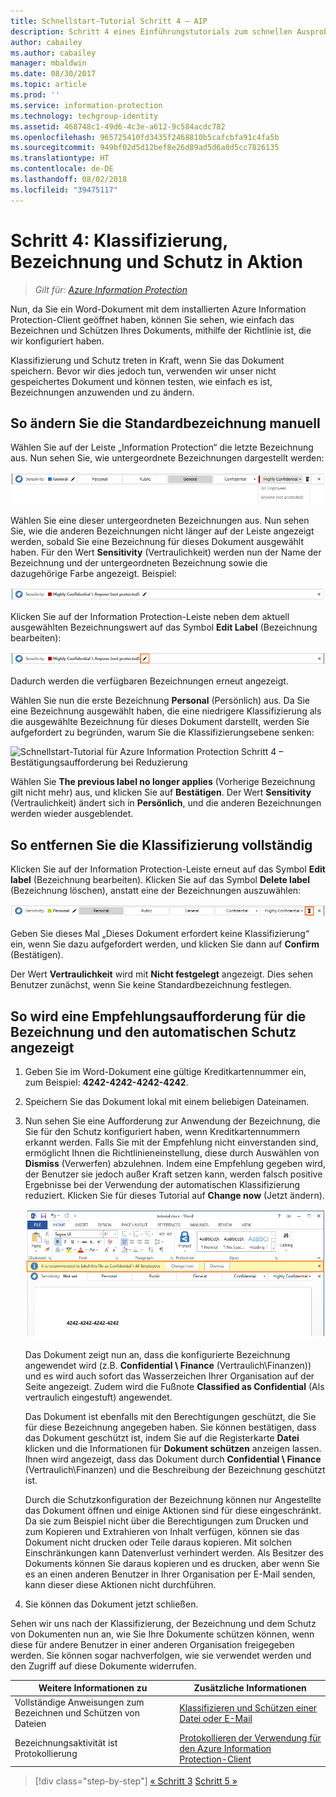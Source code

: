 ```yaml
---
title: Schnellstart-Tutorial Schritt 4 – AIP
description: Schritt 4 eines Einführungstutorials zum schnellen Ausprobieren von Azure Information Protection – Bezeichnung und Schutz in Aktion.
author: cabailey
ms.author: cabailey
manager: mbaldwin
ms.date: 08/30/2017
ms.topic: article
ms.prod: ''
ms.service: information-protection
ms.technology: techgroup-identity
ms.assetid: 468748c1-49d6-4c3e-a612-9c584acdc782
ms.openlocfilehash: 965725410fd3435f2468810b5cafcbfa91c4fa5b
ms.sourcegitcommit: 949bf02d5d12bef8e26d89ad5d6a0d5cc7826135
ms.translationtype: HT
ms.contentlocale: de-DE
ms.lasthandoff: 08/02/2018
ms.locfileid: "39475117"
---
```

# <a name="step-4-see-classification-labeling-and-protection-in-action"></a>Schritt 4: Klassifizierung, Bezeichnung und Schutz in Aktion 

>*Gilt für: [Azure Information Protection](https://azure.microsoft.com/pricing/details/information-protection)*

Nun, da Sie ein Word-Dokument mit dem installierten Azure Information Protection-Client geöffnet haben, können Sie sehen, wie einfach das Bezeichnen und Schützen Ihres Dokuments, mithilfe der Richtlinie ist, die wir konfiguriert haben.

Klassifizierung und Schutz treten in Kraft, wenn Sie das Dokument speichern. Bevor wir dies jedoch tun, verwenden wir unser nicht gespeichertes Dokument und können testen, wie einfach es ist, Bezeichnungen anzuwenden und zu ändern.

## <a name="to-manually-change-our-default-label"></a>So ändern Sie die Standardbezeichnung manuell

Wählen Sie auf der Leiste „Information Protection“ die letzte Bezeichnung aus. Nun sehen Sie, wie untergeordnete Bezeichnungen dargestellt werden:

![Schnellstart-Tutorial für Azure Information Protection Schritt 4 – Auswählen einer untergeordneten Bezeichnung](./media/info-protect-sub-labelsv2.png)

Wählen Sie eine dieser untergeordneten Bezeichnungen aus. Nun sehen Sie, wie die anderen Bezeichnungen nicht länger auf der Leiste angezeigt werden, sobald Sie eine Bezeichnung für dieses Dokument ausgewählt haben. Für den Wert **Sensitivity** (Vertraulichkeit) werden nun der Name der Bezeichnung und der untergeordneten Bezeichnung sowie die dazugehörige Farbe angezeigt. Beispiel:

![Schnellstart-Tutorial für Azure Information Protection Schritt 4 – ausgewählte untergeordnete Bezeichnung](./media/info-protect-sub-label-selectedv2.png)

Klicken Sie auf der Information Protection-Leiste neben dem aktuell ausgewählten Bezeichnungswert auf das Symbol **Edit Label** (Bezeichnung bearbeiten):

![Schnellstart-Tutorial für Azure Information Protection Schritt 4 – Symbol „Bezeichnung bearbeiten“](./media/info-protect-edit-label-selectedv2.png)

Dadurch werden die verfügbaren Bezeichnungen erneut angezeigt.

Wählen Sie nun die erste Bezeichnung **Personal** (Persönlich) aus. Da Sie eine Bezeichnung ausgewählt haben, die eine niedrigere Klassifizierung als die ausgewählte Bezeichnung für dieses Dokument darstellt, werden Sie aufgefordert zu begründen, warum Sie die Klassifizierungsebene senken:

![Schnellstart-Tutorial für Azure Information Protection Schritt 4 – Bestätigungsaufforderung bei Reduzierung](./media/info-protect-lower-justification.png)

Wählen Sie **The previous label no longer applies** (Vorherige Bezeichnung gilt nicht mehr) aus, und klicken Sie auf **Bestätigen**. Der Wert **Sensitivity** (Vertraulichkeit) ändert sich in **Persönlich**, und die anderen Bezeichnungen werden wieder ausgeblendet.

## <a name="to-remove-the-classification-completely"></a>So entfernen Sie die Klassifizierung vollständig

Klicken Sie auf der Information Protection-Leiste erneut auf das Symbol **Edit label** (Bezeichnung bearbeiten). Klicken Sie auf das Symbol **Delete label** (Bezeichnung löschen), anstatt eine der Bezeichnungen auszuwählen:

![Schnellstart-Tutorial für Azure Information Protection Schritt 4 – Symbol „Löschen“](./media/delete-icon-from-personalv2.png)

Geben Sie dieses Mal „Dieses Dokument erfordert keine Klassifizierung“ ein, wenn Sie dazu aufgefordert werden, und klicken Sie dann auf **Confirm** (Bestätigen).  

Der Wert **Vertraulichkeit** wird mit **Nicht festgelegt** angezeigt. Dies sehen Benutzer zunächst, wenn Sie keine Standardbezeichnung festlegen.

## <a name="to-see-a-recommendation-prompt-for-labeling-and-automatic-protection"></a>So wird eine Empfehlungsaufforderung für die Bezeichnung und den automatischen Schutz angezeigt

1. Geben Sie im Word-Dokument eine gültige Kreditkartennummer ein, zum Beispiel: **4242-4242-4242-4242**. 

2. Speichern Sie das Dokument lokal mit einem beliebigen Dateinamen. 

3. Nun sehen Sie eine Aufforderung zur Anwendung der Bezeichnung, die Sie für den Schutz konfiguriert haben, wenn Kreditkartennummern erkannt werden. Falls Sie mit der Empfehlung nicht einverstanden sind, ermöglicht Ihnen die Richtlinieneinstellung, diese durch Auswählen von **Dismiss** (Verwerfen) abzulehnen. Indem eine Empfehlung gegeben wird, der Benutzer sie jedoch außer Kraft setzen kann, werden falsch positive Ergebnisse bei der Verwendung der automatischen Klassifizierung reduziert. Klicken Sie für dieses Tutorial auf **Change now** (Jetzt ändern).

    ![Schnellstart-Tutorial für Azure Information Protection Schritt 4 – Empfehlungsaufforderung](./media/change-nowv2.png)

    Das Dokument zeigt nun an, dass die konfigurierte Bezeichnung angewendet wird (z.B. **Confidential \ Finance** (Vertraulich\Finanzen)) und es wird auch sofort das Wasserzeichen Ihrer Organisation auf der Seite angezeigt. Zudem wird die Fußnote **Classified as Confidential** (Als vertraulich eingestuft) angewendet. 

    Das Dokument ist ebenfalls mit den Berechtigungen geschützt, die Sie für diese Bezeichnung angegeben haben. Sie können bestätigen, dass das Dokument geschützt ist, indem Sie auf die Registerkarte **Datei** klicken und die Informationen für **Dokument schützen** anzeigen lassen. Ihnen wird angezeigt, dass das Dokument durch **Confidential \ Finance** (Vertraulich\Finanzen) und die Beschreibung der Bezeichnung geschützt ist. 
    
    Durch die Schutzkonfiguration der Bezeichnung können nur Angestellte das Dokument öffnen und einige Aktionen sind für diese eingeschränkt. Da sie zum Beispiel nicht über die Berechtigungen zum Drucken und zum Kopieren und Extrahieren von Inhalt verfügen, können sie das Dokument nicht drucken oder Teile daraus kopieren. Mit solchen Einschränkungen kann Datenverlust verhindert werden. Als Besitzer des Dokuments können Sie daraus kopieren und es drucken, aber wenn Sie es an einen anderen Benutzer in Ihrer Organisation per E-Mail senden, kann dieser diese Aktionen nicht durchführen.

4. Sie können das Dokument jetzt schließen.

Sehen wir uns nach der Klassifizierung, der Bezeichnung und dem Schutz von Dokumenten nun an, wie Sie Ihre Dokumente schützen können, wenn diese für andere Benutzer in einer anderen Organisation freigegeben werden. Sie können sogar nachverfolgen, wie sie verwendet werden und den Zugriff auf diese Dokumente widerrufen.

|Weitere Informationen zu|Zusätzliche Informationen|
|--------------------------------|--------------------------|
|Vollständige Anweisungen zum Bezeichnen und Schützen von Dateien |[Klassifizieren und Schützen einer Datei oder E-Mail](./rms-client/client-classify-protect.md)|
|Bezeichnungsaktivität ist Protokollierung |[Protokollieren der Verwendung für den Azure Information Protection-Client](./rms-client/client-admin-guide-files-and-logging.md#usage-logging-for-the-azure-information-protection-client)|


>[!div class="step-by-step"]
[&#171; Schritt 3](infoprotect-tutorial-step3.md)
[Schritt 5 &#187;](infoprotect-tutorial-step5.md)
